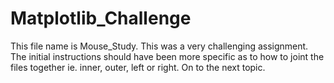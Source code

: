 # Matplotlib_Challenge
This file name is Mouse_Study. This was a very challenging assignment. The initial instructions should have been more specific as to how to joint the files together ie. inner, outer, left or right. 
On to the next topic.
